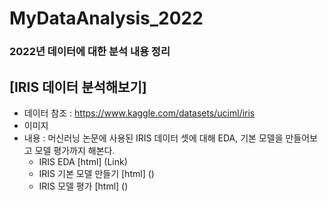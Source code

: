 # MyDataAnalysis_2022
### 2022년 데이터에 대한 분석 내용 정리

## [IRIS 데이터 분석해보기]
 * 데이터 참조 : https://www.kaggle.com/datasets/uciml/iris
 * 이미지
 * 내용 : 머신러닝 논문에 사용된 IRIS 데이터 셋에 대해 EDA, 기본 모델을 만들어보고 모델 평가까지 해본다.
   * IRIS EDA [html] (Link)
   * IRIS 기본 모델 만들기 [html] ()
   * IRIS 모델 평가 [html] ()
